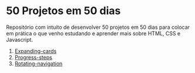 # 50 Projetos em 50 dias

Repositório com intuito de desenvolver 50 projetos em 50 dias para colocar em prática o que venho estudando e aprender mais sobre HTML, CSS e Javascript.

1. [Expanding-cards](https://github.com/fabiomoura-m/50-projetos-50-dias/tree/main/expanding-cards)
2. [Progress-steps](https://github.com/fabiomoura-m/50-projetos-50-dias/tree/main/progress-steps)
3. [Rotating-navigation](https://github.com/fabiomoura-m/50-projetos-50-dias/tree/main/rotating-navigation)


